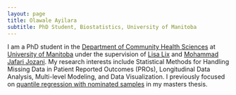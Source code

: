```yaml
---
layout: page
title: Olawale Ayilara
subtitle: PhD Student, Biostatistics, University of Manitoba
---
```


I am a PhD student in the [Department of Community Health Sciences](http://umanitoba.ca/faculties/health_sciences/medicine/units/chs/) at [University of Manitoba](http://umanitoba.ca/) under the supervision of [Lisa Lix](http://home.cc.umanitoba.ca/~lixlm/) and [Mohammad Jafari Jozani](https://umanitoba.ca/statistics/people/jafari_jozani/). My research interests include Statistical Methods for Handling Missing Data in Patient Reported Outcomes (PROs), Longitudinal Data Analysis, Multi-level Modeling, and Data Visualization. I previously focused on [quantile regression with nominated samples](https://onlinelibrary.wiley.com/doi/abs/10.1002/sim.7655) in my masters thesis. 

